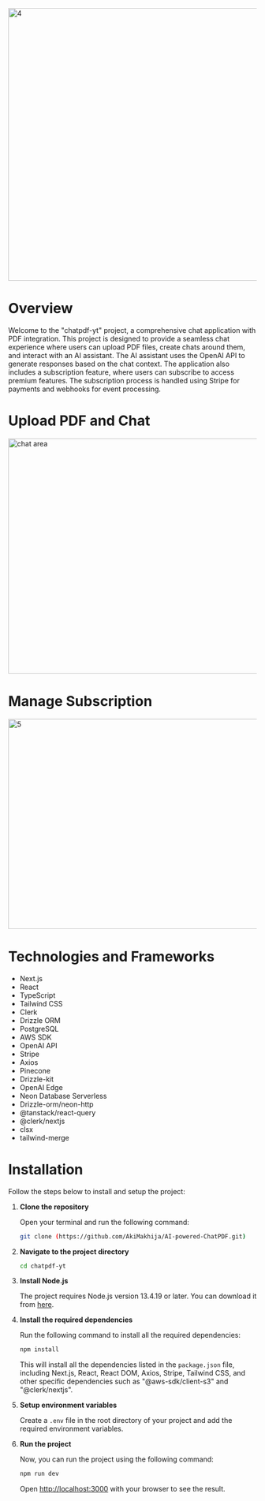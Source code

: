 
<img width="1137" height="553" alt="4" src="https://github.com/user-attachments/assets/94c3b111-726c-421f-8173-3292e746a958" />

# Overview

Welcome to the "chatpdf-yt" project, a comprehensive chat application with PDF integration. This project is designed to provide a seamless chat experience where users can upload PDF files, create chats around them, and interact with an AI assistant. The AI assistant uses the OpenAI API to generate responses based on the chat context. The application also includes a subscription feature, where users can subscribe to access premium features. The subscription process is handled using Stripe for payments and webhooks for event processing.

# Upload PDF and Chat

<img width="1439" height="477" alt="chat area" src="https://github.com/user-attachments/assets/7b1a9f70-d68b-4a4a-b093-97541303f8dc" />

# Manage Subscription
<img width="1395" height="426" alt="5" src="https://github.com/user-attachments/assets/397e3373-d3d1-4a9d-989d-a772a4fecabf" />


# Technologies and Frameworks

- Next.js
- React
- TypeScript
- Tailwind CSS
- Clerk
- Drizzle ORM
- PostgreSQL
- AWS SDK
- OpenAI API
- Stripe
- Axios
- Pinecone
- Drizzle-kit
- OpenAI Edge
- Neon Database Serverless
- Drizzle-orm/neon-http
- @tanstack/react-query
- @clerk/nextjs
- clsx
- tailwind-merge

# Installation

Follow the steps below to install and setup the project:

1. **Clone the repository**

   Open your terminal and run the following command:

   ```bash
   git clone (https://github.com/AkiMakhija/AI-powered-ChatPDF.git)
   ```

2. **Navigate to the project directory**

   ```bash
   cd chatpdf-yt
   ```

3. **Install Node.js**

   The project requires Node.js version 13.4.19 or later. You can download it from [here](https://nodejs.org/en/download/).

4. **Install the required dependencies**

   Run the following command to install all the required dependencies:

   ```bash
   npm install
   ```

   This will install all the dependencies listed in the `package.json` file, including Next.js, React, React DOM, Axios, Stripe, Tailwind CSS, and other specific dependencies such as "@aws-sdk/client-s3" and "@clerk/nextjs".

5. **Setup environment variables**

    Create a `.env` file in the root directory of your project and add the required environment variables.

6. **Run the project**

    Now, you can run the project using the following command:

    ```bash
    npm run dev
    ```

    Open [http://localhost:3000](http://localhost:3000) with your browser to see the result.


